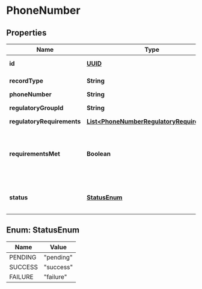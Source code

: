 

# PhoneNumber

## Properties

Name | Type | Description | Notes
------------ | ------------- | ------------- | -------------
**id** | [**UUID**](UUID.md) |  |  [optional] [readonly]
**recordType** | **String** |  |  [optional] [readonly]
**phoneNumber** | **String** |  |  [optional]
**regulatoryGroupId** | **String** |  |  [optional] [readonly]
**regulatoryRequirements** | [**List&lt;PhoneNumberRegulatoryRequirement&gt;**](PhoneNumberRegulatoryRequirement.md) |  |  [optional]
**requirementsMet** | **Boolean** | True if all requirements are met for a phone number, false otherwise. |  [optional] [readonly]
**status** | [**StatusEnum**](#StatusEnum) | The status of the phone number in the order. |  [optional] [readonly]



## Enum: StatusEnum

Name | Value
---- | -----
PENDING | &quot;pending&quot;
SUCCESS | &quot;success&quot;
FAILURE | &quot;failure&quot;



